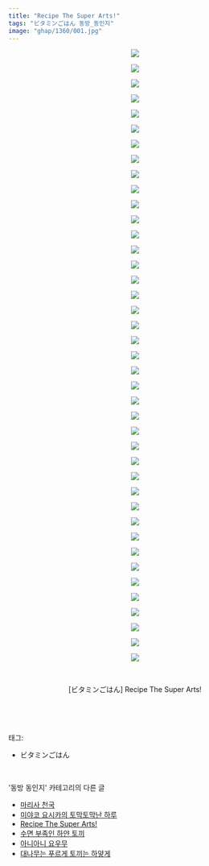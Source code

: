 ```yaml
---
title: "Recipe The Super Arts!"
tags: "ビタミンごはん 동방_동인지"
image: "ghap/1360/001.jpg"
---
```

<div class="article">
<p style="text-align: center; clear: none; float: none;"><img src="{{ site.nasurl }}/ghap/1360/001.jpg"/></p>
<p style="text-align: center; clear: none; float: none;"><img src="{{ site.nasurl }}/ghap/1360/002.jpg"/></p>
<p style="text-align: center; clear: none; float: none;"><img src="{{ site.nasurl }}/ghap/1360/003.jpg"/></p>
<p style="text-align: center; clear: none; float: none;"><img src="{{ site.nasurl }}/ghap/1360/004.jpg"/></p>
<p style="text-align: center; clear: none; float: none;"><img src="{{ site.nasurl }}/ghap/1360/005.jpg"/></p>
<p style="text-align: center; clear: none; float: none;"><img src="{{ site.nasurl }}/ghap/1360/006.jpg"/></p>
<p style="text-align: center; clear: none; float: none;"><img src="{{ site.nasurl }}/ghap/1360/007.jpg"/></p>
<p style="text-align: center; clear: none; float: none;"><img src="{{ site.nasurl }}/ghap/1360/008.jpg"/></p>
<p style="text-align: center; clear: none; float: none;"><img src="{{ site.nasurl }}/ghap/1360/009.jpg"/></p>
<p style="text-align: center; clear: none; float: none;"><img src="{{ site.nasurl }}/ghap/1360/010.jpg"/></p>
<p style="text-align: center; clear: none; float: none;"><img src="{{ site.nasurl }}/ghap/1360/011.jpg"/></p>
<p style="text-align: center; clear: none; float: none;"><img src="{{ site.nasurl }}/ghap/1360/012.jpg"/></p>
<p style="text-align: center; clear: none; float: none;"><img src="{{ site.nasurl }}/ghap/1360/013.jpg"/></p>
<p style="text-align: center; clear: none; float: none;"><img src="{{ site.nasurl }}/ghap/1360/014.jpg"/></p>
<p style="text-align: center; clear: none; float: none;"><img src="{{ site.nasurl }}/ghap/1360/015.jpg"/></p>
<p style="text-align: center; clear: none; float: none;"><img src="{{ site.nasurl }}/ghap/1360/016.jpg"/></p>
<p style="text-align: center; clear: none; float: none;"><img src="{{ site.nasurl }}/ghap/1360/017.jpg"/></p>
<p style="text-align: center; clear: none; float: none;"><img src="{{ site.nasurl }}/ghap/1360/018.jpg"/></p>
<p style="text-align: center; clear: none; float: none;"><img src="{{ site.nasurl }}/ghap/1360/019.jpg"/></p>
<p style="text-align: center; clear: none; float: none;"><img src="{{ site.nasurl }}/ghap/1360/020.jpg"/></p>
<p style="text-align: center; clear: none; float: none;"><img src="{{ site.nasurl }}/ghap/1360/021.jpg"/></p>
<p style="text-align: center; clear: none; float: none;"><img src="{{ site.nasurl }}/ghap/1360/022.jpg"/></p>
<p style="text-align: center; clear: none; float: none;"><img src="{{ site.nasurl }}/ghap/1360/023.jpg"/></p>
<p style="text-align: center; clear: none; float: none;"><img src="{{ site.nasurl }}/ghap/1360/024.jpg"/></p>
<p style="text-align: center; clear: none; float: none;"><img src="{{ site.nasurl }}/ghap/1360/025.jpg"/></p>
<p style="text-align: center; clear: none; float: none;"><img src="{{ site.nasurl }}/ghap/1360/026.jpg"/></p>
<p style="text-align: center; clear: none; float: none;"><img src="{{ site.nasurl }}/ghap/1360/027.jpg"/></p>
<p style="text-align: center; clear: none; float: none;"><img src="{{ site.nasurl }}/ghap/1360/028.jpg"/></p>
<p style="text-align: center; clear: none; float: none;"><img src="{{ site.nasurl }}/ghap/1360/029.jpg"/></p>
<p style="text-align: center; clear: none; float: none;"><img src="{{ site.nasurl }}/ghap/1360/030.jpg"/></p>
<p style="text-align: center; clear: none; float: none;"><img src="{{ site.nasurl }}/ghap/1360/031.jpg"/></p>
<p style="text-align: center; clear: none; float: none;"><img src="{{ site.nasurl }}/ghap/1360/032.jpg"/></p>
<p style="text-align: center; clear: none; float: none;"><img src="{{ site.nasurl }}/ghap/1360/033.jpg"/></p>
<p style="text-align: center; clear: none; float: none;"><img src="{{ site.nasurl }}/ghap/1360/034.jpg"/></p>
<p style="text-align: center; clear: none; float: none;"><img src="{{ site.nasurl }}/ghap/1360/035.jpg"/></p>
<p style="text-align: center; clear: none; float: none;"><img src="{{ site.nasurl }}/ghap/1360/036.jpg"/></p>
<p style="text-align: center; clear: none; float: none;"><img src="{{ site.nasurl }}/ghap/1360/037.jpg"/></p>
<p style="text-align: center; clear: none; float: none;"><img src="{{ site.nasurl }}/ghap/1360/038.jpg"/></p>
<p style="text-align: center; clear: none; float: none;"><img src="{{ site.nasurl }}/ghap/1360/039.jpg"/></p>
<p style="text-align: center; clear: none; float: none;"><img src="{{ site.nasurl }}/ghap/1360/040.jpg"/></p>
<p style="text-align: center; clear: none; float: none;"><img src="{{ site.nasurl }}/ghap/1360/041.jpg"/></p>
<p style="text-align: center; clear: none; float: none;"><br/></p>
<p style="text-align: center; clear: none; float: none;">[ビタミンごはん] Recipe The Super Arts!</p>
<p><br/></p>
</div><br/>
<div class="tagTrail">
<p>태그: </p>
<ul>
<li>ビタミンごはん</li>
</ul>
</div><br/>
<div class="another">
<p>'동방 동인지' 카테고리의 다른 글</p>
<ul>
<li><a href="/2016-08-05-ghap_1362">마리사 천국</a></li>
<li><a href="/2016-08-05-ghap_1361">미야코 요시카의 토막토막난 하루</a></li>
<li><a href="/2016-08-05-ghap_1360">Recipe The Super Arts!</a></li>
<li><a href="/2016-08-05-ghap_1359">수면 부족인 하얀 토끼</a></li>
<li><a href="/2016-08-05-ghap_1358">아니아니 요우무</a></li>
<li><a href="/2016-08-05-ghap_1357">대나무는 푸르게 토끼는 하얗게</a></li>
</ul>
</div><br/>
<div class="cb_module cb_fluid">
<div class="cb_wrt cb_profile">
</div><!-- commentList close -->
</div><br/>
